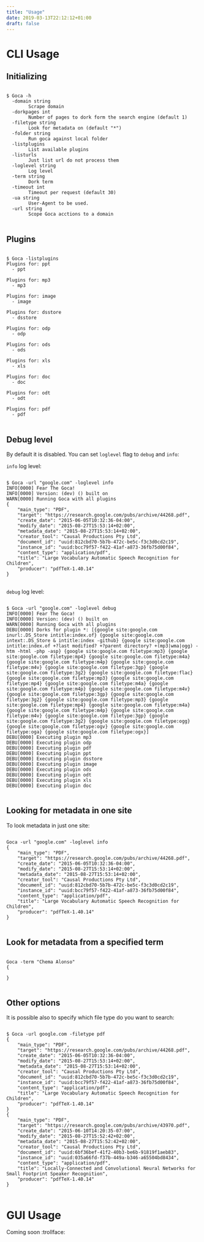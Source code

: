 ```yaml
---
title: "Usage"
date: 2019-03-13T22:12:12+01:00
draft: false
---
```


# CLI Usage

## Initializing

<pre>
<code class="bash">
$ Goca -h
  -domain string
    	Scrape domain
  -dorkpages int
    	Number of pages to dork form the search engine (default 1)
  -filetype string
    	Look for metadata on (default "*")
  -folder string
    	Run goca against local folder
  -listplugins
    	List available plugins
  -listurls
    	Just list url do not process them
  -loglevel string
    	Log level
  -term string
    	Dork term
  -timeout int
    	Timeout per request (default 30)
  -ua string
    	User-Agent to be used.
  -url string
    	Scope Goca acctions to a domain
</code>
</pre>


## Plugins

<pre>
<code class="bash">
$ Goca -listplugins
Plugins for: ppt
  - ppt

Plugins for: mp3
  - mp3

Plugins for: image
  - image

Plugins for: dsstore
  - dsstore

Plugins for: odp
  - odp

Plugins for: ods
  - ods

Plugins for: xls
  - xls

Plugins for: doc
  - doc

Plugins for: odt
  - odt

Plugins for: pdf
  - pdf
</code>
</pre>


## Debug level

By default it is disabled. You can set `loglevel` flag to `debug` and `info`:

`info` log level:

<pre>
<code class="bash">
$ Goca -url "google.com" -loglevel info
INFO[0000] Fear The Goca!
INFO[0000] Version: (dev) () built on
WARN[0000] Running Goca with all plugins
{
	"main_type": "PDF",
	"target": "https://research.google.com/pubs/archive/44268.pdf",
	"create_date": "2015-06-05T10:32:36-04:00",
	"modify_date": "2015-08-27T15:53:14+02:00",
	"metadata_date": "2015-08-27T15:53:14+02:00",
	"creator_tool": "Causal Productions Pty Ltd",
	"document_id": "uuid:812cbd70-5b7b-472c-be5c-f3c3d0cd2c19",
	"instance_id": "uuid:bcc79f57-f422-41af-a873-36fb75d00f84",
	"content_type": "application/pdf",
	"title": "Large Vocabulary Automatic Speech Recognition for Children",
	"producer": "pdfTeX-1.40.14"
}
</code>
</pre> 

`debug` log level:

<pre>
<code class="bash">
$ Goca -url "google.com" -loglevel debug
INFO[0000] Fear The Goca!
INFO[0000] Version: (dev) () built on
WARN[0000] Running Goca with all plugins
DEBU[0000] Dorks for plugin *: [{google site:google.com inurl:.DS_Store intitle:index.of} {google site:google.com intext:.DS_Store & intitle:index -github} {google site:google.com intitle:index.of +?last modified? +?parent directory? +(mp3|wma|ogg) -htm -html -php -asp} {google site:google.com filetype:mp3} {google site:google.com filetype:mp4} {google site:google.com filetype:m4a} {google site:google.com filetype:m4p} {google site:google.com filetype:m4v} {google site:google.com filetype:3gp} {google site:google.com filetype:3g2} {google site:google.com filetype:flac} {google site:google.com filetype:mp3} {google site:google.com filetype:mp4} {google site:google.com filetype:m4a} {google site:google.com filetype:m4p} {google site:google.com filetype:m4v} {google site:google.com filetype:3gp} {google site:google.com filetype:3g2} {google site:google.com filetype:mp3} {google site:google.com filetype:mp4} {google site:google.com filetype:m4a} {google site:google.com filetype:m4p} {google site:google.com filetype:m4v} {google site:google.com filetype:3gp} {google site:google.com filetype:3g2} {google site:google.com filetype:ogg} {google site:google.com filetype:ogv} {google site:google.com filetype:oga} {google site:google.com filetype:ogx}]
DEBU[0000] Executing plugin mp3
DEBU[0000] Executing plugin odp
DEBU[0000] Executing plugin pdf
DEBU[0000] Executing plugin ppt
DEBU[0000] Executing plugin dsstore
DEBU[0000] Executing plugin image
DEBU[0000] Executing plugin ods
DEBU[0000] Executing plugin odt
DEBU[0000] Executing plugin xls
DEBU[0000] Executing plugin doc
</code>
</pre>


## Looking for metadata in one site

To look metadata in just one site:

<pre>
<code class="bash">
Goca -url "google.com" -loglevel info
{
	"main_type": "PDF",
	"target": "https://research.google.com/pubs/archive/44268.pdf",
	"create_date": "2015-06-05T10:32:36-04:00",
	"modify_date": "2015-08-27T15:53:14+02:00",
	"metadata_date": "2015-08-27T15:53:14+02:00",
	"creator_tool": "Causal Productions Pty Ltd",
	"document_id": "uuid:812cbd70-5b7b-472c-be5c-f3c3d0cd2c19",
	"instance_id": "uuid:bcc79f57-f422-41af-a873-36fb75d00f84",
	"content_type": "application/pdf",
	"title": "Large Vocabulary Automatic Speech Recognition for Children",
	"producer": "pdfTeX-1.40.14"
}
</code>
</pre>

## Look for metadata from a specified term

<pre>
<code class="bash">
Goca -term "Chema Alonso"
{

}
</code>
</pre>

## Other options

It is possible also to specify which file type do you want to search:

<pre>
<code class="bash">
$ Goca -url google.com -filetype pdf
{
	"main_type": "PDF",
	"target": "https://research.google.com/pubs/archive/44268.pdf",
	"create_date": "2015-06-05T10:32:36-04:00",
	"modify_date": "2015-08-27T15:53:14+02:00",
	"metadata_date": "2015-08-27T15:53:14+02:00",
	"creator_tool": "Causal Productions Pty Ltd",
	"document_id": "uuid:812cbd70-5b7b-472c-be5c-f3c3d0cd2c19",
	"instance_id": "uuid:bcc79f57-f422-41af-a873-36fb75d00f84",
	"content_type": "application/pdf",
	"title": "Large Vocabulary Automatic Speech Recognition for Children",
	"producer": "pdfTeX-1.40.14"
}
{
	"main_type": "PDF",
	"target": "https://research.google.com/pubs/archive/43970.pdf",
	"create_date": "2015-06-10T14:20:35-07:00",
	"modify_date": "2015-08-27T15:52:42+02:00",
	"metadata_date": "2015-08-27T15:52:42+02:00",
	"creator_tool": "Causal Productions Pty Ltd",
	"document_id": "uuid:6bf36bef-41f2-40b3-be6b-91819f1aeb83",
	"instance_id": "uuid:035a66fd-f37b-449a-b346-a65504bd8434",
	"content_type": "application/pdf",
	"title": "Locally-Connected and Convolutional Neural Networks for Small Footprint Speaker Recognition",
	"producer": "pdfTeX-1.40.14"
}
</code>
</pre>

# GUI Usage

Coming soon :trollface: